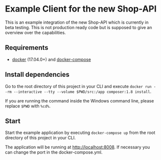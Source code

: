# Example Client for the new Shop-API

This is an example integration of the new Shop-API which is currently in beta testing. This is not production ready code but is supposed to give an overview over the capabilities.

## Requirements

- [docker](https://docs.docker.com/) (17.04.0+) and [docker-compose](https://docs.docker.com/compose/)

## Install dependencies

Go to the root directory of this project in your CLI and execute `docker run --rm --interactive --tty --volume $PWD/src:/app composer:1.8 install`.

If you are running the command inside the Windows command line, please replace `$PWD` with `%cd%`.

## Start

Start the example application by executing `docker-compose up` from the root directory of this project in your CLI.

The application will be running at [http://localhost:8008](http://localhost:8008/). If necessary you can change the port in the docker-compose.yml.
